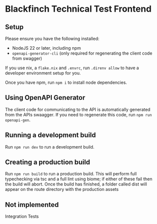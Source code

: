 # Blackfinch Technical Test Frontend

## Setup

Please ensure you have the following installed:

- NodeJS 22 or later, including npm
- `openapi-generator-cli` (only required for regenerating the client code from swagger)

If you use nix, a `flake.nix` and `.envrc`, run `.direnv allow` to have a developer environment setup for you.

Once you have npm, run `npm i` to install node dependencies.

## Using OpenAPI Generator

The client code for communicating to the API is automatically generated from the APIs swaagger. If you need to regenerate this code, run `npm run openapi-gen`.

## Running a development build

Run `npm run dev` to run a development build.

## Creating a production build

Run `npm run build` to run a production build. This will perform full typechecking via tsc and a full lint using biome; if either of these fail then the build will abort.
Once the build has finished, a folder called dist will appear on the route directory with the production assets

## Not implemented

Integration Tests
